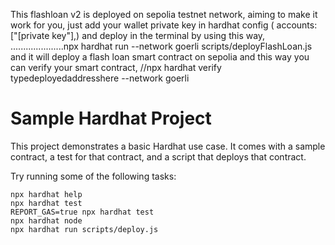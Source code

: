 This flashloan v2 is deployed on sepolia testnet network, 
aiming to make it work for you, just add your wallet private key in   hardhat config  (  accounts: ["[private key"],)
and deploy in the terminal by using this way, .....................npx hardhat run --network goerli scripts/deployFlashLoan.js
and it will deploy a flash loan smart contract on sepolia
and this way you can verify your smart contract, //npx hardhat verify typedeployedaddresshere --network goerli    




# Sample Hardhat Project

This project demonstrates a basic Hardhat use case. It comes with a sample contract, a test for that contract, and a script that deploys that contract.

Try running some of the following tasks:

```shell
npx hardhat help
npx hardhat test
REPORT_GAS=true npx hardhat test
npx hardhat node
npx hardhat run scripts/deploy.js
```
